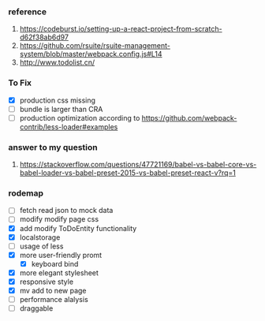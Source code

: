 ### reference 
1. https://codeburst.io/setting-up-a-react-project-from-scratch-d62f38ab6d97
2. https://github.com/rsuite/rsuite-management-system/blob/master/webpack.config.js#L14
3. http://www.todolist.cn/

### To Fix
- [x] production css missing
- [ ] bundle is larger than CRA
- [ ] production optimization according to https://github.com/webpack-contrib/less-loader#examples

### answer to my question
1. https://stackoverflow.com/questions/47721169/babel-vs-babel-core-vs-babel-loader-vs-babel-preset-2015-vs-babel-preset-react-v?rq=1

### rodemap
- [ ] fetch read json to mock data
- [ ] modify modify page css 
- [x] add modify ToDoEntity functionality
- [x] localstorage
- [ ] usage of less
- [x] more user-friendly promt
  - [x] keyboard bind
- [x] more elegant stylesheet
- [x] responsive style
- [x] mv add to new page
- [ ] performance alalysis
- [ ] draggable